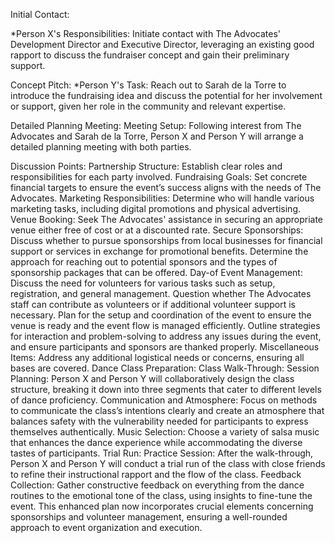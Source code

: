 Initial Contact: <p>
  *Person X's Responsibilities: Initiate contact with The Advocates' Development Director and Executive Director, leveraging an existing good rapport to discuss the fundraiser concept and gain their preliminary support.</p>


Concept Pitch:
  *Person Y's Task: Reach out to Sarah de la Torre to introduce the fundraising idea and discuss the potential for her involvement or support, given her role in the community and relevant expertise.


Detailed Planning Meeting:
Meeting Setup: Following interest from The Advocates and Sarah de la Torre, Person X and Person Y will arrange a detailed planning meeting with both parties.


Discussion Points:
Partnership Structure: Establish clear roles and responsibilities for each party involved.
Fundraising Goals: Set concrete financial targets to ensure the event’s success aligns with the needs of The Advocates.
Marketing Responsibilities: Determine who will handle various marketing tasks, including digital promotions and physical advertising.
Venue Booking: Seek The Advocates' assistance in securing an appropriate venue either free of cost or at a discounted rate.
Secure Sponsorships:
Discuss whether to pursue sponsorships from local businesses for financial support or services in exchange for promotional benefits.
Determine the approach for reaching out to potential sponsors and the types of sponsorship packages that can be offered.
Day-of Event Management:
Discuss the need for volunteers for various tasks such as setup, registration, and general management.
Question whether The Advocates staff can contribute as volunteers or if additional volunteer support is necessary.
Plan for the setup and coordination of the event to ensure the venue is ready and the event flow is managed efficiently.
Outline strategies for interaction and problem-solving to address any issues during the event, and ensure participants and sponsors are thanked properly.
Miscellaneous Items: Address any additional logistical needs or concerns, ensuring all bases are covered.
Dance Class Preparation:
Class Walk-Through:
Session Planning: Person X and Person Y will collaboratively design the class structure, breaking it down into three segments that cater to different levels of dance proficiency.
Communication and Atmosphere: Focus on methods to communicate the class’s intentions clearly and create an atmosphere that balances safety with the vulnerability needed for participants to express themselves authentically.
Music Selection: Choose a variety of salsa music that enhances the dance experience while accommodating the diverse tastes of participants.
Trial Run:
Practice Session: After the walk-through, Person X and Person Y will conduct a trial run of the class with close friends to refine their instructional rapport and the flow of the class.
Feedback Collection: Gather constructive feedback on everything from the dance routines to the emotional tone of the class, using insights to fine-tune the event.
This enhanced plan now incorporates crucial elements concerning sponsorships and volunteer management, ensuring a well-rounded approach to event organization and execution.
